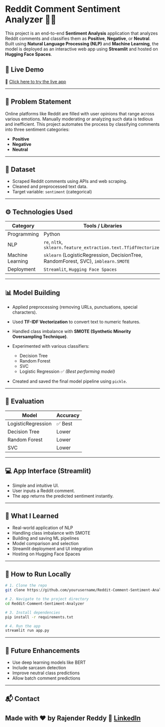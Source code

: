 # Reddit Comment Sentiment Analyzer 🧠💬

This project is an end-to-end **Sentiment Analysis** application that analyzes Reddit comments and classifies them as **Positive**, **Negative**, or **Neutral**. Built using **Natural Language Processing (NLP)** and **Machine Learning**, the model is deployed as an interactive web app using **Streamlit** and hosted on **Hugging Face Spaces**.

## 🚀 Live Demo

🔗 [Click here to try the live app](https://huggingface.co/spaces/Rajenderreddy2003/Reddit-Comment-Sentiment-Analyzer)

---

## 📝 Problem Statement

Online platforms like Reddit are filled with user opinions that range across various emotions. Manually moderating or analyzing such data is tedious and inefficient. This project automates the process by classifying comments into three sentiment categories:

* **Positive**
* **Negative**
* **Neutral**

---

## 📂 Dataset

* Scraped Reddit comments using APIs and web scraping.
* Cleaned and preprocessed text data.
* Target variable: `sentiment` (categorical)

---

## ⚙️ Technologies Used

| Category         | Tools / Libraries                                                                 |
| ---------------- | --------------------------------------------------------------------------------- |
| Programming      | Python                                                                            |
| NLP              | `re`, `nltk`, `sklearn.feature_extraction.text.TfidfVectorizer`                   |
| Machine Learning | `sklearn` (LogisticRegression, DecisionTree, RandomForest, SVC), `imblearn.SMOTE` |
| Deployment       | `Streamlit`, `Hugging Face Spaces`                                                |

---

## 📊 Model Building

* Applied preprocessing (removing URLs, punctuations, special characters).
* Used **TF-IDF Vectorization** to convert text to numeric features.
* Handled class imbalance with **SMOTE (Synthetic Minority Oversampling Technique)**.
* Experimented with various classifiers:

  * Decision Tree
  * Random Forest
  * SVC
  * Logistic Regression ✅ *(Best performing model)*
* Created and saved the final model pipeline using `pickle`.

---

## 🧪 Evaluation

| Model              | Accuracy |
| ------------------ | -------- |
| LogisticRegression | ✅ Best   |
| Decision Tree      | Lower    |
| Random Forest      | Lower    |
| SVC                | Lower    |

---

## 💻 App Interface (Streamlit)

* Simple and intuitive UI.
* User inputs a Reddit comment.
* The app returns the predicted sentiment instantly.

---

## 🧠 What I Learned

* Real-world application of NLP
* Handling class imbalance with SMOTE
* Building and saving ML pipelines
* Model comparison and selection
* Streamlit deployment and UI integration
* Hosting on Hugging Face Spaces

---


## 📁 How to Run Locally

```bash
# 1. Clone the repo
git clone https://github.com/yourusername/Reddit-Comment-Sentiment-Analyzer.git

# 2. Navigate to the project directory
cd Reddit-Comment-Sentiment-Analyzer

# 3. Install dependencies
pip install -r requirements.txt

# 4. Run the app
streamlit run app.py
```

---

## 📌 Future Enhancements

* Use deep learning models like BERT
* Include sarcasm detection
* Improve neutral class predictions
* Allow batch comment predictions

---

## 📬 Contact

Made with ❤️ by **Rajender Reddy**
🔗 [LinkedIn](https://www.linkedin.com/in/rajenderreddy2003)
---
